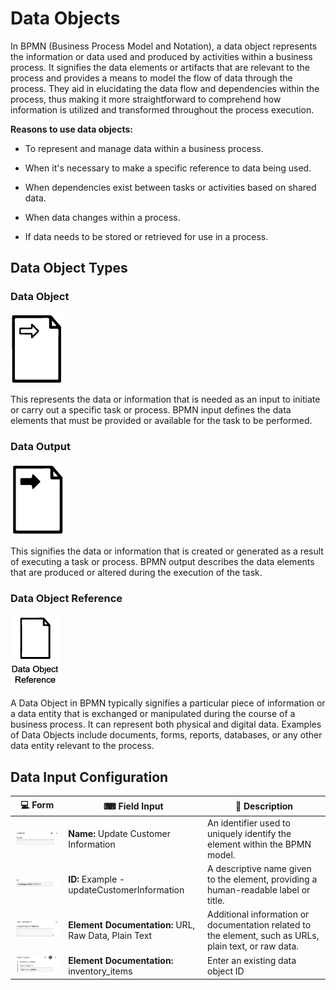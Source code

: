 # Data Objects

In BPMN (Business Process Model and Notation), a data object represents the information or data used and produced by activities within a business process.
It signifies the data elements or artifacts that are relevant to the process and provides a means to model the flow of data through the process.
They aid in elucidating the data flow and dependencies within the process, thus making it more straightforward to comprehend how information is utilized and transformed throughout the process execution.

**Reasons to use data objects:**

- To represent and manage data within a business process.

- When it's necessary to make a specific reference to data being used.

- When dependencies exist between tasks or activities based on shared data.

- When data changes within a process.

- If data needs to be stored or retrieved for use in a process.

## Data Object Types

### Data Object

![data_input](images/data_input.png)

This represents the data or information that is needed as an input to initiate or carry out a specific task or process.
BPMN input defines the data elements that must be provided or available for the task to be performed.

### Data Output

![data_output](images/data_output.png)

This signifies the data or information that is created or generated as a result of executing a task or process.
BPMN output describes the data elements that are produced or altered during the execution of the task.

### Data Object Reference

![data_object_reference](images/data_object_reference.png)

A Data Object in BPMN typically signifies a particular piece of information or a data entity that is exchanged or manipulated during the course of a business process.
It can represent both physical and digital data.
Examples of Data Objects include documents, forms, reports, databases, or any other data entity relevant to the process.

## Data Input Configuration

| 💻 Form | ⌨ Field Input | 📝 Description |
| --- | --- | --- |
| ![name_field](images/name_field.png) | **Name:** Update Customer Information | An identifier used to uniquely identify the element within the BPMN model. |
| ![id_field](images/id_field.png) | **ID:** Example - updateCustomerInformation | A descriptive name given to the element, providing a human-readable label or title. |
| ![name_field](images/documentation_field.png) | **Element Documentation:** URL, Raw Data, Plain Text | Additional information or documentation related to the element, such as URLs, plain text, or raw data. |
| ![name_field](images/data_object_prop.png) | **Element Documentation:** inventory_items| Enter an existing data object ID |
